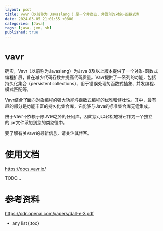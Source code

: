 ```yaml
---
layout: post
title: vʌvr（以前称为 Javaslang ）是一个非商业、非盈利的对象-函数式库
date: 2024-03-05 21:01:55 +0800
categories: [Java]
tags: [java, jvm, sh]
published: true
---
```


# vavr

确实，Vavr（以前称为Javaslang）为Java 8及以上版本提供了一个对象-函数式编程扩展，旨在减少代码行数并提高代码质量。Vavr提供了一系列的功能，包括持久化集合（persistent collections）、用于错误处理的函数式抽象、并发编程、模式匹配等。

Vavr结合了面向对象编程的强大功能与函数式编程的优雅和健壮性。其中，最有趣的部分是功能丰富的持久化集合库，它能够与Java的标准集合库无缝集成。

由于Vavr不依赖于除JVM之外的任何库，因此您可以轻松地将它作为一个独立的.jar文件添加到您的类路径中。

要了解有关Vavr的最新信息，请关注其博客。


# 使用文档

https://docs.vavr.io/


TODO...

# 参考资料

https://cdn.openai.com/papers/dall-e-3.pdf

* any list
{:toc}
